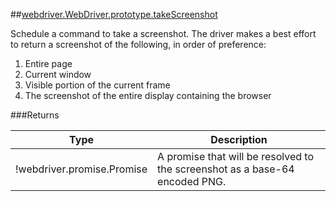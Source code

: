 ##[webdriver.WebDriver.prototype.takeScreenshot](https://code.google.com/p/selenium/source/browse/javascript/webdriver/webdriver.js#848)

Schedule a command to take a screenshot. The driver makes a best effort to
return a screenshot of the following, in order of preference:
<ol>
  <li>Entire page
  <li>Current window
  <li>Visible portion of the current frame
  <li>The screenshot of the entire display containing the browser
</ol>






###Returns

Type | Description
--- | ---
!webdriver.promise.Promise | A promise that will be resolved to the screenshot as a base-64 encoded PNG.

